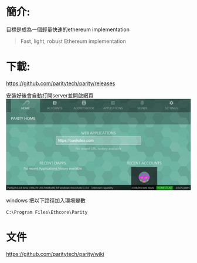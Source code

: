 # 簡介: 

目標是成為一個輕量快速的ethereum implementation


> Fast, light, robust Ethereum implementation

# 下載:
https://github.com/paritytech/parity/releases

安裝好後會自動打開server並開啟網頁
![](/assets/asd.png)


windows 把以下路徑加入環境變數
```
C:\Program Files\Ethcore\Parity
```


# 文件

https://github.com/paritytech/parity/wiki
